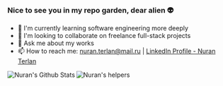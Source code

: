 ### Nice to see you in my repo garden, dear alien 👽

- 🌱 I'm currently learning software engineering more deeply
- 👯 I'm looking to collaborate on freelance full-stack projects
- 💬 Ask me about my works
- 📫 How to reach me: nuran.terlan@mail.ru | [LinkedIn Profile - Nuran Terlan](https://www.linkedin.com/in/nuran-t%C9%99rlan-3744a71a3/)

<img align="left" alt="Nuran's Github Stats" src="https://github-readme-stats.vercel.app/api?username=NuranTerlan&show_icons=true&theme=radical" />

<img align="left" alt="Nuran's helpers" src="https://github-readme-stats.vercel.app/api/top-langs/?username=nuranterlan&show_icons=true&theme=radical" />
